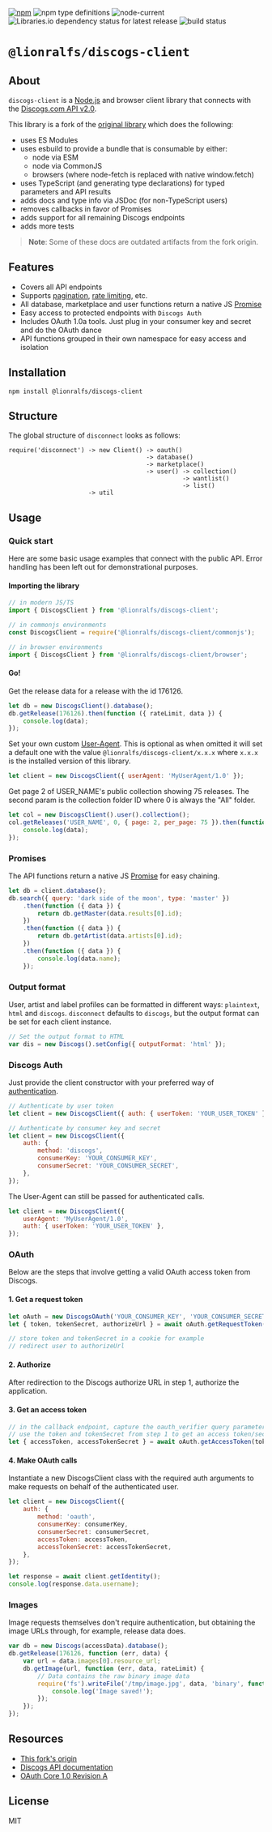 [![npm](https://img.shields.io/npm/v/@lionralfs/discogs-client)](https://www.npmjs.com/package/@lionralfs/discogs-client)
![npm type definitions](https://img.shields.io/npm/types/@lionralfs/discogs-client)
![node-current](https://img.shields.io/node/v/@lionralfs/discogs-client)
![Libraries.io dependency status for latest release](https://img.shields.io/librariesio/release/npm/@lionralfs/discogs-client)
![build status](https://github.com/lionralfs/discogs-client/actions/workflows/node.js.yml/badge.svg?branch=main)

# `@lionralfs/discogs-client`

## About

`discogs-client` is a [Node.js](https://nodejs.org) and browser client library that connects with the [Discogs.com API v2.0](https://www.discogs.com/developers/).

This library is a fork of the [original library](https://github.com/bartve/disconnect) which does the following:

-   uses ES Modules
-   uses esbuild to provide a bundle that is consumable by either:
    -   node via ESM
    -   node via CommonJS
    -   browsers (where node-fetch is replaced with native window.fetch)
-   uses TypeScript (and generating type declarations) for typed parameters and API results
-   adds docs and type info via JSDoc (for non-TypeScript users)
-   removes callbacks in favor of Promises
-   adds support for all remaining Discogs endpoints
-   adds more tests

> **Note**: Some of these docs are outdated artifacts from the fork origin.

## Features

-   Covers all API endpoints
-   Supports [pagination](https://www.discogs.com/developers/#page:home,header:home-pagination), [rate limiting](https://www.discogs.com/developers/#page:home,header:home-rate-limiting), etc.
-   All database, marketplace and user functions return a
    native JS [Promise](https://developer.mozilla.org/en-US/docs/Web/JavaScript/Reference/Global_Objects/Promise)
-   Easy access to protected endpoints with `Discogs Auth`
-   Includes OAuth 1.0a tools. Just plug in your consumer key and secret and do the OAuth dance
-   API functions grouped in their own namespace for easy access and isolation

## Installation

```
npm install @lionralfs/discogs-client
```

## Structure

The global structure of `disconnect` looks as follows:

```
require('disconnect') -> new Client() -> oauth()
                                      -> database()
                                      -> marketplace()
                                      -> user() -> collection()
                                                -> wantlist()
                                                -> list()
                      -> util
```

## Usage

### Quick start

Here are some basic usage examples that connect with the public API. Error handling has been left out for demonstrational purposes.

#### Importing the library

```js
// in modern JS/TS
import { DiscogsClient } from '@lionralfs/discogs-client';

// in commonjs environments
const DiscogsClient = require('@lionralfs/discogs-client/commonjs');

// in browser environments
import { DiscogsClient } from '@lionralfs/discogs-client/browser';
```

#### Go!

Get the release data for a release with the id 176126.

```js
let db = new DiscogsClient().database();
db.getRelease(176126).then(function ({ rateLimit, data }) {
    console.log(data);
});
```

Set your own custom [User-Agent](http://www.discogs.com/developers/#page:home,header:home-general-information). This is optional as when omitted it will set a default one with the value `@lionralfs/discogs-client/x.x.x` where `x.x.x` is the installed version of this library.

```js
let client = new DiscogsClient({ userAgent: 'MyUserAgent/1.0' });
```

Get page 2 of USER_NAME's public collection showing 75 releases.
The second param is the collection folder ID where 0 is always the "All" folder.

```js
let col = new DiscogsClient().user().collection();
col.getReleases('USER_NAME', 0, { page: 2, per_page: 75 }).then(function ({ data }) {
    console.log(data);
});
```

### Promises

The API functions return a native JS [Promise](https://developer.mozilla.org/en-US/docs/Web/JavaScript/Reference/Global_Objects/Promise) for easy chaining.

```js
let db = client.database();
db.search({ query: 'dark side of the moon', type: 'master' })
    .then(function ({ data }) {
        return db.getMaster(data.results[0].id);
    })
    .then(function ({ data }) {
        return db.getArtist(data.artists[0].id);
    })
    .then(function ({ data }) {
        console.log(data.name);
    });
```

### Output format

User, artist and label profiles can be formatted in different ways: `plaintext`, `html` and `discogs`. `disconnect` defaults to `discogs`, but the output format can be set for each client instance.

```javascript
// Set the output format to HTML
var dis = new Discogs().setConfig({ outputFormat: 'html' });
```

### Discogs Auth

Just provide the client constructor with your preferred way of [authentication](https://www.discogs.com/developers/#page:authentication).

```js
// Authenticate by user token
let client = new DiscogsClient({ auth: { userToken: 'YOUR_USER_TOKEN' } });

// Authenticate by consumer key and secret
let client = new DiscogsClient({
    auth: {
        method: 'discogs',
        consumerKey: 'YOUR_CONSUMER_KEY',
        consumerSecret: 'YOUR_CONSUMER_SECRET',
    },
});
```

The User-Agent can still be passed for authenticated calls.

```js
let client = new DiscogsClient({
    userAgent: 'MyUserAgent/1.0',
    auth: { userToken: 'YOUR_USER_TOKEN' },
});
```

### OAuth

Below are the steps that involve getting a valid OAuth access token from Discogs.

#### 1. Get a request token

```js
let oAuth = new DiscogsOAuth('YOUR_CONSUMER_KEY', 'YOUR_CONSUMER_SECRET');
let { token, tokenSecret, authorizeUrl } = await oAuth.getRequestToken('https://your-domain.com/callback');

// store token and tokenSecret in a cookie for example
// redirect user to authorizeUrl
```

#### 2. Authorize

After redirection to the Discogs authorize URL in step 1, authorize the application.

#### 3. Get an access token

```js
// in the callback endpoint, capture the oauth_verifier query parameter
// use the token and tokenSecret from step 1 to get an access token/secret
let { accessToken, accessTokenSecret } = await oAuth.getAccessToken(token, tokenSecret, oauth_verifier);
```

#### 4. Make OAuth calls

Instantiate a new DiscogsClient class with the required auth arguments to make requests on behalf of the authenticated user.

```js
let client = new DiscogsClient({
    auth: {
        method: 'oauth',
        consumerKey: consumerKey,
        consumerSecret: consumerSecret,
        accessToken: accessToken,
        accessTokenSecret: accessTokenSecret,
    },
});

let response = await client.getIdentity();
console.log(response.data.username);
```

### Images

Image requests themselves don't require authentication, but obtaining the image URLs through, for example, release data does.

```javascript
var db = new Discogs(accessData).database();
db.getRelease(176126, function (err, data) {
    var url = data.images[0].resource_url;
    db.getImage(url, function (err, data, rateLimit) {
        // Data contains the raw binary image data
        require('fs').writeFile('/tmp/image.jpg', data, 'binary', function (err) {
            console.log('Image saved!');
        });
    });
});
```

## Resources

-   [This fork's origin](https://github.com/bartve/disconnect)
-   [Discogs API documentation](https://www.discogs.com/developers/)
-   [OAuth Core 1.0 Revision A](https://oauth.net/core/1.0a/)

## License

MIT
